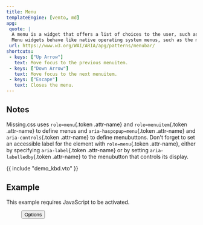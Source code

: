 ```yaml
---
title: Menu
templateEngine: [vento, md]
apg:
 quote: |
  A menu is a widget that offers a list of choices to the user, such as a set of actions or functions.
  Menu widgets behave like native operating system menus, such as the menus that pull down from the menubars commonly found at the top of many desktop application windows.
 url: https://www.w3.org/WAI/ARIA/apg/patterns/menubar/
shortcuts:
 - keys: ["Up Arrow"]
   text: Move focus to the previous menuitem.
 - keys: ["Down Arrow"]
   text: Move focus to the next menuitem.
 - keys: ["Escape"]
   text: Closes the menu.
---
```


<!-- Submenu keys: not supported yet
 - keys: ["Right Arrow"]
   text: If a parent menuitem is focused, opens the submenu and focuses the first menuitem.
 - keys: ["Left Arrow"]
   text: If focus in a nested submenu, closes the submenu and focuses the previously focused parent menuitem.
 - keys: ["Escape"]
   text: Closes all menus (and submenus) and returns focus to the parent menuitem.
-->

## Notes

<!--

Missing.css provides `<aria-menubar>`{ .language-html } and `<aria-menu>`{ .language-html } custom elements.

 - Don't forget to set an accessible label for the `<aria-menubar>`{ .language-html }.
 - A menuitem that opens up a submenu is called a <em>parent menuitem</em> (and is specified using `role=parent`{ .token .attr-name });
		the next sibling of a parent menuitem must be an `<aria-menu>`{ .language-html } element.
-->
Missing.css uses `role=menu`{.token .attr-name} and `role=menuitem`{.token .attr-name} to define menus and `aria-haspopup=menu`{.token .attr-name} and `aria-controls`{.token .attr-name} to define menubuttons.
Don't forget to set an accessible label for the element with `role=menu`{.token .attr-name}, either by specifying `aria-label`{.token .attr-name} or by setting `aria-labelledby`{.token .attr-name} to the menubutton that controls its display.


{{ include "demo_kbd.vto" }}


## Example

<noscript>

This example requires JavaScript to be activated.

</noscript>

<figure>
	<!--
	<button id=menubutton type=button aria-haspopup=menu aria-controls=my-menu aria-expanded=false>Options</button>
	<aria-menu id=my-menu hidden aria-labelledby=menubutton>
		<aria-menuitem onclick="alert(`You clicked {this.innerText}`)">Edit</aria-menuitem>
		<aria-menuitem onclick="alert(`You clicked {this.innerText}`)">View</aria-menuitem>
		<aria-menuitem onclick="alert(`You clicked {this.innerText}`)">Delete</aria-menuitem>
	</aria-menu>
	-->
	<button id=menubutton type=button aria-haspopup=menu aria-controls=my-menu aria-expanded=false>Options</button>
	<div role=menu id=my-menu hidden aria-labelledby=menubutton>
		<a role=menuitem href=javascript:void(0)>Edit</a>
		<a role=menuitem href=javascript:void(0)>View</a>
		<a role=menuitem href=javascript:void(0)>Delete</a>
	</div>
</figure>

<script type=module src=/dist/js/menu.js></script>
